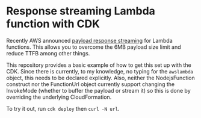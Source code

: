 # Response streaming Lambda function with CDK
Recently AWS announced [payload response streaming](https://docs.aws.amazon.com/lambda/latest/dg/configuration-response-streaming.html) for Lambda functions. This allows you to overcome the 6MB payload size limit and reduce TTFB among other things. 

This repository provides a basic example of how to get this set up with the CDK. Since there is currently, to my knowledge, no typing for the `awslambda` object, this needs to be declared explicitly. Also, neither the NodejsFunction construct nor the FunctionUrl object currently support changing the InvokeMode (whether to buffer the payload or stream it) so this is done by overriding the underlying CloudFormation.

To try it out, run `cdk deploy` then `curl -N url`.